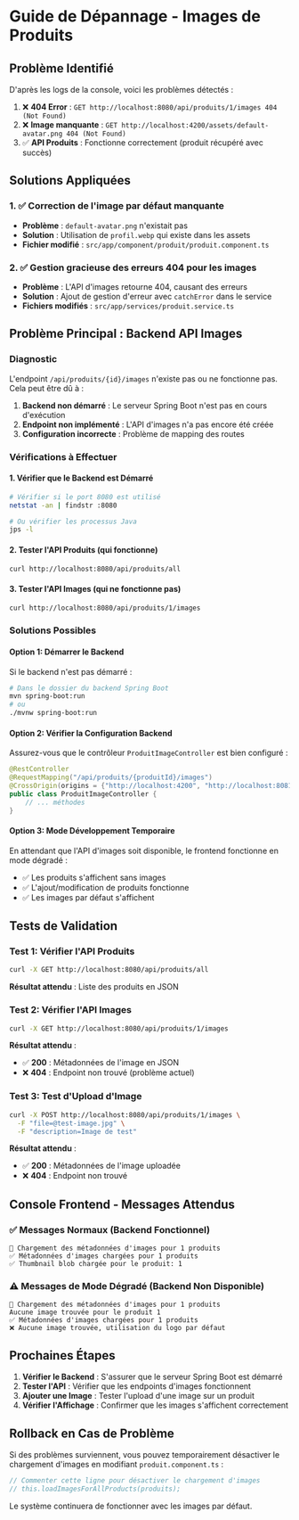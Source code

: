 # Guide de Dépannage - Images de Produits

## Problème Identifié

D'après les logs de la console, voici les problèmes détectés :

1. ❌ **404 Error** : `GET http://localhost:8080/api/produits/1/images 404 (Not Found)`
2. ❌ **Image manquante** : `GET http://localhost:4200/assets/default-avatar.png 404 (Not Found)`
3. ✅ **API Produits** : Fonctionne correctement (produit récupéré avec succès)

## Solutions Appliquées

### 1. ✅ Correction de l'image par défaut manquante
- **Problème** : `default-avatar.png` n'existait pas
- **Solution** : Utilisation de `profil.webp` qui existe dans les assets
- **Fichier modifié** : `src/app/component/produit/produit.component.ts`

### 2. ✅ Gestion gracieuse des erreurs 404 pour les images
- **Problème** : L'API d'images retourne 404, causant des erreurs
- **Solution** : Ajout de gestion d'erreur avec `catchError` dans le service
- **Fichiers modifiés** : `src/app/services/produit.service.ts`

## Problème Principal : Backend API Images

### Diagnostic
L'endpoint `/api/produits/{id}/images` n'existe pas ou ne fonctionne pas. Cela peut être dû à :

1. **Backend non démarré** : Le serveur Spring Boot n'est pas en cours d'exécution
2. **Endpoint non implémenté** : L'API d'images n'a pas encore été créée
3. **Configuration incorrecte** : Problème de mapping des routes

### Vérifications à Effectuer

#### 1. Vérifier que le Backend est Démarré
```bash
# Vérifier si le port 8080 est utilisé
netstat -an | findstr :8080

# Ou vérifier les processus Java
jps -l
```

#### 2. Tester l'API Produits (qui fonctionne)
```bash
curl http://localhost:8080/api/produits/all
```

#### 3. Tester l'API Images (qui ne fonctionne pas)
```bash
curl http://localhost:8080/api/produits/1/images
```

### Solutions Possibles

#### Option 1: Démarrer le Backend
Si le backend n'est pas démarré :
```bash
# Dans le dossier du backend Spring Boot
mvn spring-boot:run
# ou
./mvnw spring-boot:run
```

#### Option 2: Vérifier la Configuration Backend
Assurez-vous que le contrôleur `ProduitImageController` est bien configuré :

```java
@RestController
@RequestMapping("/api/produits/{produitId}/images")
@CrossOrigin(origins = {"http://localhost:4200", "http://localhost:8081"})
public class ProduitImageController {
    // ... méthodes
}
```

#### Option 3: Mode Développement Temporaire
En attendant que l'API d'images soit disponible, le frontend fonctionne en mode dégradé :
- ✅ Les produits s'affichent sans images
- ✅ L'ajout/modification de produits fonctionne
- ✅ Les images par défaut s'affichent

## Tests de Validation

### Test 1: Vérifier l'API Produits
```bash
curl -X GET http://localhost:8080/api/produits/all
```
**Résultat attendu** : Liste des produits en JSON

### Test 2: Vérifier l'API Images
```bash
curl -X GET http://localhost:8080/api/produits/1/images
```
**Résultat attendu** : 
- ✅ **200** : Métadonnées de l'image en JSON
- ❌ **404** : Endpoint non trouvé (problème actuel)

### Test 3: Test d'Upload d'Image
```bash
curl -X POST http://localhost:8080/api/produits/1/images \
  -F "file=@test-image.jpg" \
  -F "description=Image de test"
```
**Résultat attendu** : 
- ✅ **200** : Métadonnées de l'image uploadée
- ❌ **404** : Endpoint non trouvé

## Console Frontend - Messages Attendus

### ✅ Messages Normaux (Backend Fonctionnel)
```
🔄 Chargement des métadonnées d'images pour 1 produits
✅ Métadonnées d'images chargées pour 1 produits
✅ Thumbnail blob chargée pour le produit: 1
```

### ⚠️ Messages de Mode Dégradé (Backend Non Disponible)
```
🔄 Chargement des métadonnées d'images pour 1 produits
Aucune image trouvée pour le produit 1
✅ Métadonnées d'images chargées pour 1 produits
❌ Aucune image trouvée, utilisation du logo par défaut
```

## Prochaines Étapes

1. **Vérifier le Backend** : S'assurer que le serveur Spring Boot est démarré
2. **Tester l'API** : Vérifier que les endpoints d'images fonctionnent
3. **Ajouter une Image** : Tester l'upload d'une image sur un produit
4. **Vérifier l'Affichage** : Confirmer que les images s'affichent correctement

## Rollback en Cas de Problème

Si des problèmes surviennent, vous pouvez temporairement désactiver le chargement d'images en modifiant `produit.component.ts` :

```typescript
// Commenter cette ligne pour désactiver le chargement d'images
// this.loadImagesForAllProducts(produits);
```

Le système continuera de fonctionner avec les images par défaut.

